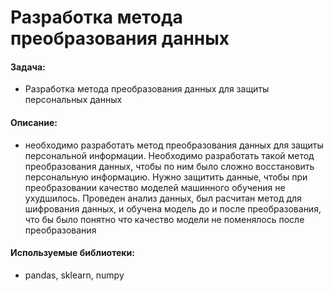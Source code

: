 # Разработка метода преобразования данных

#### Задача:
- Разработка метода преобразования данных для защиты персональных данных

#### Описание:
- необходимо разработать метод преобразования данных для защиты персональной информации. Необходимо разработать такой метод преобразования данных, чтобы по ним было сложно восстановить персональную информацию. Нужно защитить данные, чтобы при преобразовании качество моделей машинного обучения не ухудшилось. Проведен анализ данных, был расчитан метод для шифрования данных, и обучена модель до и после преобразования, что бы было понятно что качество модели не поменялось после преобразования 

#### Используемые библиотеки:
- pandas, sklearn, numpy
